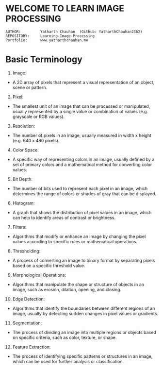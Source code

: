 # **WELCOME TO LEARN IMAGE PROCESSING**

    AUTHOR:         Yatharth Chauhan  (Github: YatharthChauhan2362)
    REPOSITORY:     Learning-Image-Processing
    Portfolio:      www.yatharthchauhan.me

# Basic Terminology

1. Image:

- A 2D array of pixels that represent a visual representation of an object, scene or pattern.

2. Pixel:

- The smallest unit of an image that can be processed or manipulated, usually represented by a single value or combination of values (e.g. grayscale or RGB values).

3. Resolution:

- The number of pixels in an image, usually measured in width x height (e.g. 640 x 480 pixels).

4. Color Space:

- A specific way of representing colors in an image, usually defined by a set of primary colors and a mathematical method for converting color values.

5. Bit Depth:

- The number of bits used to represent each pixel in an image, which determines the range of colors or shades of gray that can be displayed.

6. Histogram:

- A graph that shows the distribution of pixel values in an image, which can help to identify areas of contrast or brightness.

7. Filters:

- Algorithms that modify or enhance an image by changing the pixel values according to specific rules or mathematical operations.

8. Thresholding:

- A process of converting an image to binary format by separating pixels based on a specific threshold value.

9. Morphological Operations:

- Algorithms that manipulate the shape or structure of objects in an image, such as erosion, dilation, opening, and closing.

10. Edge Detection:

- Algorithms that identify the boundaries between different regions of an image, usually by detecting sudden changes in pixel values or gradients.

11. Segmentation:

- The process of dividing an image into multiple regions or objects based on specific criteria, such as color, texture, or shape.

12. Feature Extraction:

- The process of identifying specific patterns or structures in an image, which can be used for further analysis or classification.
